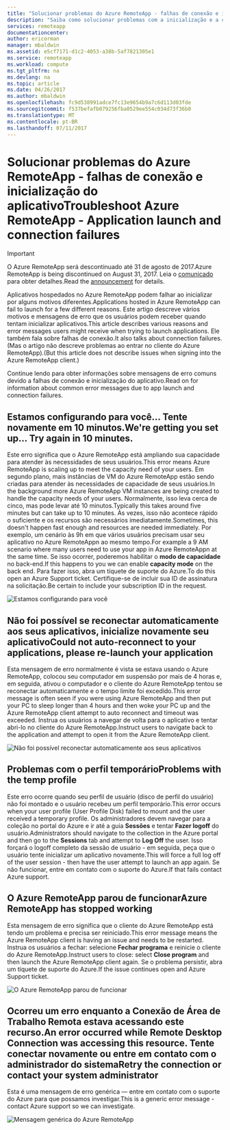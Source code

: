```yaml
---
title: "Solucionar problemas do Azure RemoteApp - falhas de conexão e inicialização do aplicativo | Microsoft Docs"
description: "Saiba como solucionar problemas com a inicialização e a conexão a aplicativos no Azure RemoteApp."
services: remoteapp
documentationcenter: 
author: ericorman
manager: mbaldwin
ms.assetid: e5cf7171-d1c2-4053-a38b-5af7821305e1
ms.service: remoteapp
ms.workload: compute
ms.tgt_pltfrm: na
ms.devlang: na
ms.topic: article
ms.date: 04/26/2017
ms.author: mbaldwin
ms.openlocfilehash: fc9d538991adce7fc13e9654b9a7c6d113d03fde
ms.sourcegitcommit: f537befafb079256fba0529ee554c034d73f36b0
ms.translationtype: MT
ms.contentlocale: pt-BR
ms.lasthandoff: 07/11/2017
---
```

# <a name="troubleshoot-azure-remoteapp---application-launch-and-connection-failures"></a><span data-ttu-id="a51a2-103">Solucionar problemas do Azure RemoteApp - falhas de conexão e inicialização do aplicativo</span><span class="sxs-lookup"><span data-stu-id="a51a2-103">Troubleshoot Azure RemoteApp - Application launch and connection failures</span></span>
> [!IMPORTANT]
> <span data-ttu-id="a51a2-104">O Azure RemoteApp será descontinuado até 31 de agosto de 2017.</span><span class="sxs-lookup"><span data-stu-id="a51a2-104">Azure RemoteApp is being discontinued on August 31, 2017.</span></span> <span data-ttu-id="a51a2-105">Leia o [comunicado](https://go.microsoft.com/fwlink/?linkid=821148) para obter detalhes.</span><span class="sxs-lookup"><span data-stu-id="a51a2-105">Read the [announcement](https://go.microsoft.com/fwlink/?linkid=821148) for details.</span></span>
> 
> 

<span data-ttu-id="a51a2-106">Aplicativos hospedados no Azure RemoteApp podem falhar ao inicializar por alguns motivos diferentes.</span><span class="sxs-lookup"><span data-stu-id="a51a2-106">Applications hosted in Azure RemoteApp can fail to launch for a few different reasons.</span></span> <span data-ttu-id="a51a2-107">Este artigo descreve vários motivos e mensagens de erro que os usuários podem receber quando tentam inicializar aplicativos.</span><span class="sxs-lookup"><span data-stu-id="a51a2-107">This article describes various reasons and error messages users might receive when trying to launch applications.</span></span> <span data-ttu-id="a51a2-108">Ele também fala sobre falhas de conexão.</span><span class="sxs-lookup"><span data-stu-id="a51a2-108">It also talks about connection failures.</span></span> <span data-ttu-id="a51a2-109">(Mas o artigo não descreve problemas ao entrar no cliente do Azure RemoteApp).</span><span class="sxs-lookup"><span data-stu-id="a51a2-109">(But this article does not describe issues when signing into the Azure RemoteApp client.)</span></span>  

<span data-ttu-id="a51a2-110">Continue lendo para obter informações sobre mensagens de erro comuns devido a falhas de conexão e inicialização do aplicativo.</span><span class="sxs-lookup"><span data-stu-id="a51a2-110">Read on for information about common error messages due to app launch and connection failures.</span></span>

## <a name="were-getting-you-set-up-try-again-in-10-minutes"></a><span data-ttu-id="a51a2-111">Estamos configurando para você... Tente novamente em 10 minutos.</span><span class="sxs-lookup"><span data-stu-id="a51a2-111">We're getting you set up... Try again in 10 minutes.</span></span>
<span data-ttu-id="a51a2-112">Este erro significa que o Azure RemoteApp está ampliando sua capacidade para atender às necessidades de seus usuários.</span><span class="sxs-lookup"><span data-stu-id="a51a2-112">This error means Azure RemoteApp is scaling up to meet the capacity need of your users.</span></span> <span data-ttu-id="a51a2-113">Em segundo plano, mais instâncias de VM do Azure RemoteApp estão sendo criadas para atender às necessidades de capacidade de seus usuários.</span><span class="sxs-lookup"><span data-stu-id="a51a2-113">In the background more Azure RemoteApp VM instances are being created to handle the capacity needs of your users.</span></span> <span data-ttu-id="a51a2-114">Normalmente, isso leva cerca de cinco, mas pode levar até 10 minutos.</span><span class="sxs-lookup"><span data-stu-id="a51a2-114">Typically this takes around five minutes but can take up to 10 minutes.</span></span> <span data-ttu-id="a51a2-115">Às vezes, isso não acontece rápido o suficiente e os recursos são necessários imediatamente.</span><span class="sxs-lookup"><span data-stu-id="a51a2-115">Sometimes, this doesn't happen fast enough and resources are needed immediately.</span></span> <span data-ttu-id="a51a2-116">Por exemplo, um cenário às 9h em que vários usuários precisam usar seu aplicativo no Azure RemoteAppn ao mesmo tempo.</span><span class="sxs-lookup"><span data-stu-id="a51a2-116">For example a 9 AM scenario where many users need to use your app in Azure RemoteAppn at the same time.</span></span> <span data-ttu-id="a51a2-117">Se isso ocorrer, poderemos habilitar o **modo de capacidade** no back-end.</span><span class="sxs-lookup"><span data-stu-id="a51a2-117">If this happens to you we can enable **capacity mode** on the back end.</span></span> <span data-ttu-id="a51a2-118">Para fazer isso, abra um tíquete de suporte do Azure.</span><span class="sxs-lookup"><span data-stu-id="a51a2-118">To do this open an Azure Support ticket.</span></span> <span data-ttu-id="a51a2-119">Certifique-se de incluir sua ID de assinatura na solicitação.</span><span class="sxs-lookup"><span data-stu-id="a51a2-119">Be certain to include your subscription ID in the request.</span></span>  

![Estamos configurando para você](./media/remoteapp-apptrouble/ra-apptrouble1.png)

## <a name="could-not-auto-reconnect-to-your-applications-please-re-launch-your-application"></a><span data-ttu-id="a51a2-121">Não foi possível se reconectar automaticamente aos seus aplicativos, inicialize novamente seu aplicativo</span><span class="sxs-lookup"><span data-stu-id="a51a2-121">Could not auto-reconnect to your applications, please re-launch your application</span></span>
<span data-ttu-id="a51a2-122">Esta mensagem de erro normalmente é vista se estava usando o Azure RemoteApp, colocou seu computador em suspensão por mais de 4 horas e, em seguida, ativou o computador e o cliente do Azure RemoteApp tentou se reconectar automaticamente e o tempo limite foi excedido.</span><span class="sxs-lookup"><span data-stu-id="a51a2-122">This error message is often seen if you were using Azure RemoteApp and then put your PC to sleep longer than 4 hours and then woke your PC up and the Azure RemoteApp client attempt to auto reconnect and timeout was exceeded.</span></span>  <span data-ttu-id="a51a2-123">Instrua os usuários a navegar de volta para o aplicativo e tentar abri-lo no cliente do Azure RemoteApp.</span><span class="sxs-lookup"><span data-stu-id="a51a2-123">Instruct users to navigate back to the application and attempt to open it from the Azure RemoteApp client.</span></span>

![Não foi possível reconectar automaticamente aos seus aplicativos](./media/remoteapp-apptrouble/ra-apptrouble2.png) 

## <a name="problems-with-the-temp-profile"></a><span data-ttu-id="a51a2-125">Problemas com o perfil temporário</span><span class="sxs-lookup"><span data-stu-id="a51a2-125">Problems with the temp profile</span></span>
<span data-ttu-id="a51a2-126">Este erro ocorre quando seu perfil de usuário (disco de perfil do usuário) não foi montado e o usuário recebeu um perfil temporário.</span><span class="sxs-lookup"><span data-stu-id="a51a2-126">This error occurs when your user profile (User Profile Disk) failed to mount and the user received a temporary profile.</span></span>  <span data-ttu-id="a51a2-127">Os administradores devem navegar para a coleção no portal do Azure e ir até a guia **Sessões** e tentar **Fazer logoff** do usuário.</span><span class="sxs-lookup"><span data-stu-id="a51a2-127">Administrators should navigate to the collection in the Azure portal and then go to the **Sessions** tab and attempt to **Log Off** the user.</span></span> <span data-ttu-id="a51a2-128">Isso forçará o logoff completo da sessão de usuário - em seguida, peça que o usuário tente inicializar um aplicativo novamente.</span><span class="sxs-lookup"><span data-stu-id="a51a2-128">This will force a full log off of the user session - then have the user attempt to launch an app again.</span></span> <span data-ttu-id="a51a2-129">Se não funcionar, entre em contato com o suporte do Azure.</span><span class="sxs-lookup"><span data-stu-id="a51a2-129">If that fails contact Azure support.</span></span>

## <a name="azure-remoteapp-has-stopped-working"></a><span data-ttu-id="a51a2-130">O Azure RemoteApp parou de funcionar</span><span class="sxs-lookup"><span data-stu-id="a51a2-130">Azure RemoteApp has stopped working</span></span>
<span data-ttu-id="a51a2-131">Esta mensagem de erro significa que o cliente do Azure RemoteApp está tendo um problema e precisa ser reiniciado.</span><span class="sxs-lookup"><span data-stu-id="a51a2-131">This error message means the Azure RemoteApp client is having an issue and needs to be restarted.</span></span> <span data-ttu-id="a51a2-132">Instrua os usuários a fechar: selecione **Fechar programa** e reinicie o cliente do Azure RemoteApp.</span><span class="sxs-lookup"><span data-stu-id="a51a2-132">Instruct users to close: select **Close program** and then launch the Azure RemoteApp client again.</span></span>  <span data-ttu-id="a51a2-133">Se o problema persistir, abra um tíquete de suporte do Azure.</span><span class="sxs-lookup"><span data-stu-id="a51a2-133">If the issue continues open and Azure Support ticket.</span></span>

![O Azure RemoteApp parou de funcionar](./media/remoteapp-apptrouble/ra-apptrouble3.png)  

## <a name="an-error-occurred-while-remote-desktop-connection-was-accessing-this-resource-retry-the-connection-or-contact-your-system-administrator"></a><span data-ttu-id="a51a2-135">Ocorreu um erro enquanto a Conexão de Área de Trabalho Remota estava acessando este recurso.</span><span class="sxs-lookup"><span data-stu-id="a51a2-135">An error occurred while Remote Desktop Connection was accessing this resource.</span></span> <span data-ttu-id="a51a2-136">Tente conectar novamente ou entre em contato com o administrador do sistema</span><span class="sxs-lookup"><span data-stu-id="a51a2-136">Retry the connection or contact your system administrator</span></span>
<span data-ttu-id="a51a2-137">Esta é uma mensagem de erro genérica — entre em contato com o suporte do Azure para que possamos investigar.</span><span class="sxs-lookup"><span data-stu-id="a51a2-137">This is a generic error message - contact Azure support so we can investigate.</span></span> 

![Mensagem genérica do Azure RemoteApp](./media/remoteapp-apptrouble/ra-apptrouble4.png) 

